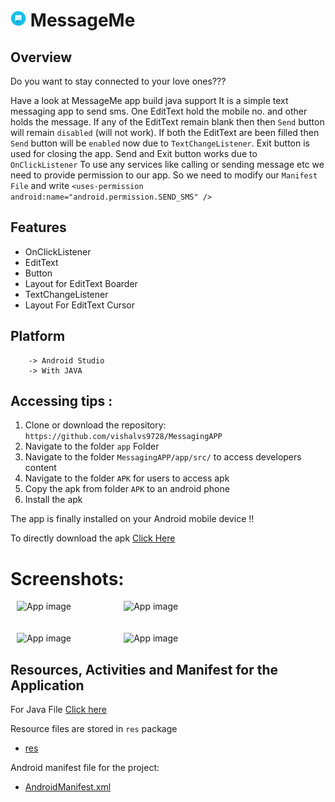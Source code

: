 # <img alt="App image" src="app/src/main/res/drawable/messageicon.png" width="5%"> MessageMe


## Overview

Do you want to stay connected to your love ones???

Have a look at MessageMe app build java support 
It is a simple text messaging app to send sms. One EditText hold the mobile no. and other holds the message. If any of the EditText remain blank then then `Send` button will remain `disabled` (will not work). If both the EditText are been filled then `Send` button will be `enabled` now due to `TextChangeListener`. Exit button is used for closing the app. Send and Exit button works due to `OnClickListener` To use any services like calling or sending message etc we need to provide permission to our app. So we need to modify our `Manifest File` and write `<uses-permission android:name="android.permission.SEND_SMS" />`
## Features

* OnClickListener
* EditText
* Button
* Layout for EditText Boarder
* TextChangeListener
* Layout For EditText Cursor
## Platform
        -> Android Studio
        -> With JAVA

## Accessing tips :

1. Clone or download the repository: `https://github.com/vishalvs9728/MessagingAPP`
2. Navigate to the folder `app` Folder
3. Navigate to the folder `MessagingAPP/app/src/` to access developers content
3. Navigate to the folder `APK` for users to access apk
4. Copy the apk from folder `APK` to an android phone
5. Install the apk

The app is finally installed on your Android mobile device !!

To directly download the apk [Click Here]( https://github.com/vishalvs9728/MessagingAPP/blob/master/APK/MessageMe.apk)

 # Screenshots:

<div style="display:flex;">
<img alt="App image" src="Screenshot_20190723-201747.png" width="30%" hspace="10">
<img alt="App image" src="Screenshot_20190723-201755.png" width="30%" hspace="10">
</div>
<br/>
<br/>
<div style="display:flex;">
<img alt="App image" src="Screenshot_20190723-201805.png" width="30%" hspace="10">
<img alt="App image" src="Screenshot_20190723-201809.png" width="30%" hspace="10">
</div>

## Resources, Activities and Manifest for the Application

For Java File [Click here]( https://github.com/vishalvs9728/MessagingAPP/blob/master/app/src/main/java/com/example/vishalsingh/textmessenger/MainActivity.java)

Resource files are stored in `res` package

* [res](https://github.com/vishalvs9728/MessagingAPP/tree/master/app/src/main/res)

Android manifest file for the project:

* [AndroidManifest.xml]( https://github.com/vishalvs9728/MessagingAPP/blob/master/app/src/main/AndroidManifest.xml)


